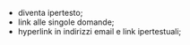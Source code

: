 - diventa ipertesto;
- link alle singole domande;
- hyperlink in indirizzi email e link ipertestuali;